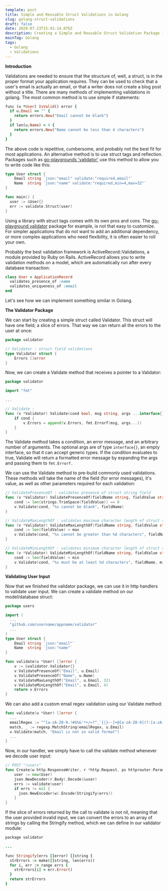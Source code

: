 ```yaml
---
template: post
title: Simple and Reusable Struct Validations in Golang
slug: golang-struct-validations
draft: false
date: 2020-07-23T15:41:14.076Z
description: Creating a Simple and Reusable Struct Validation Package for Golang
mainTag: Golang
tags:
  - Golang
  - Validations
---
```

**Introduction**

Validations are needed to ensure that the structure of, well, a struct, is in the proper format your application requires. They can be used to check that a user's email is actually an email, or that a writer does not create a blog post without a title. There are many methods of implementing validations in golang. The most common method is to use simple if statements:

```ruby
func (u *User) IsValid() error {
  if u.Email == "" {
    return errors.New("Email cannot be blank")
  }
  if len(u.Name) < 4 {
    return errors.New("Name cannot be less than 4 characters")
  }
}
```

The above code is repetitive, cumbersome, and probably not the best fit for most applications. An alternative method is to use struct tags and reflection. Packages such as [go-playgrounds 'validator'](https://github.com/go-playground/validator) use this method to allow you to write code like this:

```go
type User struct {
    Email string `json:"email" validate:"required,email"`
    Name  string `json:"name" validate:"required,min=4,max=32"`
}

func main() {
  user := &User{}
  err := validate.Struct(user)
}
```

Using a library with struct tags comes with its own pros and cons. The [go-playground validator](https://github.com/go-playground/validator) package for example, is not that easy to customize. For simpler applications that do not want to add an additional dependency, or more complex applications who need flexibility, it is often easier to roll your own.

Probably the best validation framework is ActiveRecord::Validations, a module provided by Ruby on Rails. ActiveRecord allows you to write validation methods on a model, which are automatically run after every database transaction:

```ruby
class User < ApplicationRecord
  validates_presence_of :name
  validates_uniqueness_of :email
end
```

Let's see how we can implement something similar in Golang.

**The Validator Package**

We can start by creating a simple struct called Validator. This struct will have one field; a slice of errors. That way we can return all the errors to the user at once:

```go
package validator

// Validator : struct field validations
type Validator struct {
	Errors []error
}
```

Now, we can create a Validate method that receives a pointer to a Validator:

```go
package validator

import "fmt"

...

// Validate :
func (v *Validator) Validate(cond bool, msg string, args ...interface{}) {
	if cond {
		v.Errors = append(v.Errors, fmt.Errorf(msg, args...))
	}
}
```

The Validate method takes a condition, an error message, and an arbitrary number of arguments. The optional args are of type `interface{}`, an empty interface, so that it can accept generic types. If the condition evaluates to true, Validate will return a formatted error message by expanding the args and passing them to `fmt.Errorf.`

We can use the Validate method to pre-build commonly used validations. These methods will take the name of the field (for error messages), it's value, as well as other parameters required for each validation:

```go
// ValidatePresenceOf : validates presence of struct string field
func (v *Validator) ValidatePresenceOf(fieldName string, fieldValue string) {
	cond := len(strings.TrimSpace(fieldValue)) == 0
	v.Validate(cond, "%s cannot be blank", fieldName)
}

// ValidateMaxLengthOf : validates maximum character length of struct string field
func (v *Validator) ValidateMaxLengthOf(fieldName string, fieldValue string, max int) {
	cond := len(fieldValue) > max
	v.Validate(cond, "%s cannot be greater than %d characters", fieldName, max)
}

// ValidateMinLengthOf : validates minimum character length of struct string field
func (v *Validator) ValidateMinLengthOf(fieldName string, fieldValue string, min int) {
	cond := len(fieldValue) < min
	v.Validate(cond, "%s must be at least %d characters", fieldName, min)
}
```

**Validating User Input**

Now that we finished the validator package, we can use it in http handlers to validate user input. We can create a validate method on our model/database struct:

```go
package users

import (
  ...
  "github.com/username/appname/validator"
  ...
)
type User struct {
    Email string `json:"email"`
    Name  string `json:"name"`
}

func validate(u *User) []error {
	v := &validator.Validator{}
	v.ValidatePresenceOf("Email", u.Email)
    v.ValidatePresenceOf("Name", u.Name)
    v.ValidateMaxLengthOf("Email", u.Email, 32)
    v.ValidateMinLengthOf("Email", u.Email, 4)
	return v.Errors
}
```

We can also add a custom email regex validation using our Validate method:

```go
func validate(u *User) []error {
  ...
  emailRegex := "^[a-zA-Z0-9.!#$%&'*+/=?^_`{|}~-]+@[a-zA-Z0-9](?:[a-zA-Z0-9-]{0,61}[a-zA-Z0-9])?(?:\\.[a-zA-Z0-9](?:[a-zA-Z0-9-]{0,61}[a-zA-Z0-9])?)*$"
  match, _ := regexp.MatchString(emailRegex, u.Email)
  v.Validate(match, "Email is not in valid format")
  ...
}
```

Now, in our handler, we simply have to call the validate method whenever we decode user input:

```go
// POST "/users"
func Create(w http.ResponseWriter, r *http.Request, ps httprouter.Params) {
  	user := new(User)
    json.NewDecoder(r.Body).Decode(&user)
    errs := validate(user)
    if errs != nil {
      json.NewEncoder(w).Encode(Stringify(errs))
    }
}
```

If the slice of errors returned by the call to validate is not nil, meaning that the user provided invalid input, we can convert the errors to an array of strings by calling the Stringify method, which we can define in our validator module:

```ruby
package validator

...
  
func Stringify(errs []error) []string {
  strErrors := make([]string, len(errs))
  for i, err := range errs {
    strErrors[i] = err.Error()
  }
  return strErrors
}
```